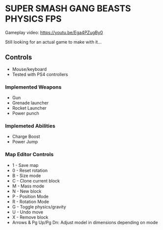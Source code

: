 # SUPER SMASH GANG BEASTS PHYSICS FPS

Gameplay video: https://youtu.be/Ega4PZugBy0

Still looking for an actual game to make with it...

## Controls
* Mouse/keyboard
* Tested with PS4 controllers


### Implemented Weapons
* Gun
* Grenade launcher
* Rocket Launcher
* Power punch


### Implemeted Abilities
* Charge Boost
* Power Jump


### Map Editor Controls
* 1 - Save map
* 0 - Reset rotation
* B - Size mode
* C - Clone current block
* M - Mass mode
* N - New block
* P - Position Mode
* R - Rotation Mode
* G - Toggle physics/gravity
* U - Undo move
* X - Remove block
* Arrows & Pg Up/Pg Dn: Adjust model in dimensions depending on mode

